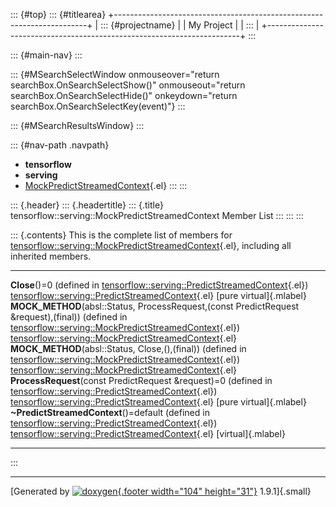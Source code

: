 ::: {#top}
::: {#titlearea}
+-----------------------------------------------------------------------+
| ::: {#projectname}                                                    |
| My Project                                                            |
| :::                                                                   |
+-----------------------------------------------------------------------+
:::

::: {#main-nav}
:::

::: {#MSearchSelectWindow onmouseover="return searchBox.OnSearchSelectShow()" onmouseout="return searchBox.OnSearchSelectHide()" onkeydown="return searchBox.OnSearchSelectKey(event)"}
:::

::: {#MSearchResultsWindow}
:::

::: {#nav-path .navpath}
-   **tensorflow**
-   **serving**
-   [MockPredictStreamedContext](classtensorflow_1_1serving_1_1MockPredictStreamedContext.html){.el}
:::
:::

::: {.header}
::: {.headertitle}
::: {.title}
tensorflow::serving::MockPredictStreamedContext Member List
:::
:::
:::

::: {.contents}
This is the complete list of members for
[tensorflow::serving::MockPredictStreamedContext](classtensorflow_1_1serving_1_1MockPredictStreamedContext.html){.el},
including all inherited members.

  --------------------------------------------------------------------------------------------------------------------------------------------------------------------------------------------------------------------------- ----------------------------------------------------------------------------------------------------------------------- -------------------------
  **Close**()=0 (defined in [tensorflow::serving::PredictStreamedContext](classtensorflow_1_1serving_1_1PredictStreamedContext.html){.el})                                                                                    [tensorflow::serving::PredictStreamedContext](classtensorflow_1_1serving_1_1PredictStreamedContext.html){.el}           [pure virtual]{.mlabel}
  **MOCK\_METHOD**(absl::Status, ProcessRequest,(const PredictRequest &request),(final)) (defined in [tensorflow::serving::MockPredictStreamedContext](classtensorflow_1_1serving_1_1MockPredictStreamedContext.html){.el})   [tensorflow::serving::MockPredictStreamedContext](classtensorflow_1_1serving_1_1MockPredictStreamedContext.html){.el}   
  **MOCK\_METHOD**(absl::Status, Close,(),(final)) (defined in [tensorflow::serving::MockPredictStreamedContext](classtensorflow_1_1serving_1_1MockPredictStreamedContext.html){.el})                                         [tensorflow::serving::MockPredictStreamedContext](classtensorflow_1_1serving_1_1MockPredictStreamedContext.html){.el}   
  **ProcessRequest**(const PredictRequest &request)=0 (defined in [tensorflow::serving::PredictStreamedContext](classtensorflow_1_1serving_1_1PredictStreamedContext.html){.el})                                              [tensorflow::serving::PredictStreamedContext](classtensorflow_1_1serving_1_1PredictStreamedContext.html){.el}           [pure virtual]{.mlabel}
  **\~PredictStreamedContext**()=default (defined in [tensorflow::serving::PredictStreamedContext](classtensorflow_1_1serving_1_1PredictStreamedContext.html){.el})                                                           [tensorflow::serving::PredictStreamedContext](classtensorflow_1_1serving_1_1PredictStreamedContext.html){.el}           [virtual]{.mlabel}
  --------------------------------------------------------------------------------------------------------------------------------------------------------------------------------------------------------------------------- ----------------------------------------------------------------------------------------------------------------------- -------------------------
:::

------------------------------------------------------------------------

[Generated by [![doxygen](doxygen.svg){.footer width="104"
height="31"}](https://www.doxygen.org/index.html) 1.9.1]{.small}
